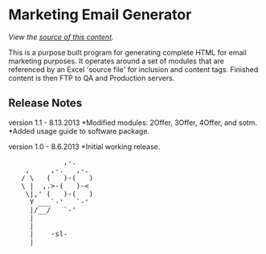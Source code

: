 Marketing Email Generator
================================
*View the [source of this content](https://github.com/prefectionist/email_templating).*

This is a purpose built program for generating complete HTML for email marketing purposes.  It operates around a set of modules that are referenced by an Excel 'source file' for inclusion and content tags.  Finished content is then FTP to QA and Production servers.

Release Notes
------------
version 1.1 - 8.13.2013
*Modified modules: 2Offer, 3Offer, 4Offer, and sotm.
*Added usage guide to software package.

version 1.0 - 8.6.2013
*Initial working release.

<pre>
             ,-. 
    ,     ,-.   ,-. 
   / \   (   )-(   ) 
   \ |  ,.>-(   )-< 
    \|,' (   )-(   ) 
     Y ___`-'   `-' 
     |/__/   `-' 
     | 
     | 
     |    -sl- 
  ___|_____________ 
</pre>